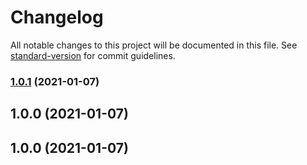 # Changelog

All notable changes to this project will be documented in this file. See [standard-version](https://github.com/conventional-changelog/standard-version) for commit guidelines.

### [1.0.1](https://github.com/muhammadsammy/solarized-sharp-vscode/compare/v1.0.0...v1.0.1) (2021-01-07)

## 1.0.0 (2021-01-07)

## 1.0.0 (2021-01-07)
